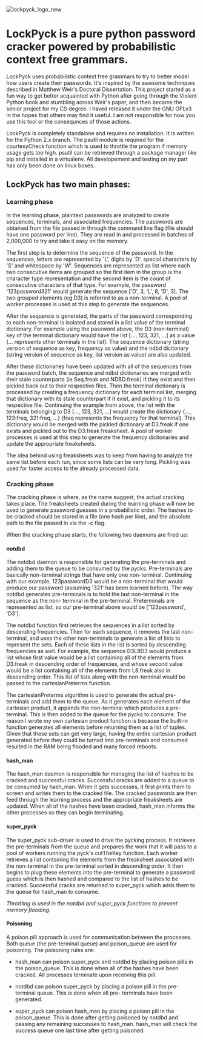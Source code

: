 ![lockpyck_logo_new](https://cloud.githubusercontent.com/assets/14338983/14766519/b20ca312-09db-11e6-8557-aed94e0eb972.jpeg)

# LockPyck is a pure python password cracker powered by probabilistic context free grammars.

LockPyck uses probabilistic context free grammars to try to better model how users create their passwords. It's inspired by
the awesome techniques described in Matthew Weir's Doctoral Dissertation. This project started as a fun way to get better
acquainted with Python after going through the Violent Python book and stumbling across Weir's paper, and then became the
senior project for my CS degree. I haved released it under the GNU GPLv3 in the hopes that others may find it useful. I am
not responsible for how you use this tool or the consequnces of those actions.

LockPyck is completely standalone and requires no installation. It is written for the Python 2.x branch. The psutil module
is required for the courtesyCheck function which is used to throttle the program if memory usage gets too high. psutil
can be retrieved through a package manager like pip and installed in a virtualenv. All developement and testing on my part 
has only been done on linux boxes.

## LockPyck has two main phases:

### Learning phase

In the learning phase, plaintext passwords are analyzed to create sequences, terminals, and associated frequencies. The
passwords are obtained from the file passed in through the command line flag (file should have one password per line). 
They are read in and processed in batches of 2,000,000 to try and take it easy on the memory.

The first step is to determine the sequence of the password. In the sequences, letters are represented by 'L', digits
by 'D', special characters by 'S' and whitespace by 'W'. Sequences are represented as list where each two consecutive 
items are grouped so the first item in the group is the character type representation and the second item is the count
of consecutive characters of that type. For example, the password '123password321' would generate the sequence 
['D', 3, 'L', 8, 'D', 3]. The two grouped elements (eg D3) is referred to as a non-terminal. A pool of worker processes 
is used at this step to generate the sequences.

After the sequence is generated, the parts of the password corresponding to each non-terminal is isolated and stored
in a list value of the terminal dictionary. For example using the password above, the D3 (non-terminal) key of the
terminal dictionary would have the list [..., 123, 321, ...] as a value (... represents other terminals in the list).
The sequence dictionary (string version of sequence as key, frequency as value) and the ndbd dicitonary (string version
of sequence as key, list version as value) are also updated.

After these dictionaries have been updated with all of the sequences from the password batch, the sequence and ndbd
dictionaries are merged with their stale counterparts (ie Seq.freak and NDBD.freak) if they exist and then pickled
back out to their respective files. Then the terminal dictionary is processed by creating a frequency dictionary for
each terminal list, merging that dictionary  with its stale counterpart if it exist, and pickling it to its respective
file. Continuing the example from above, the list with the terminals belonging to D3 [..., 123, 321, ...] would create
the dictionary {..., 123:freq, 321:freq, ...} (freq represents the frequency for that terminal). This dictionary would
be merged with the pickled dictionary at D3.freak if one exists and pickled out to the D3.freak freaksheet. A pool of
worker processes is used at this step to generate the frequency dicitonaries and update the appropriate freaksheets.

The idea behind using freaksheets was to keep from having to analyze the same list before each run, since some lists
can be very long. Pickling was used for faster access to the already processed data.

### Cracking phase

The cracking phase is where, as the name suggest, the actual cracking takes place. The freaksheets created during
the learning phase will now be used to generate password guesses in a probabilistic order. The hashes to be cracked
should be stored in a file (one hash per line), and the absolute path to the file passed in via the -c flag.

When the cracking phase starts, the following two daemons are fired up:

#### notdbd
The notdbd daemon is responsible for generating the pre-terminals and adding them to the queue to be consumed by
the pycks. Pre-terminals are basically non-terminal strings that have only one non-terminal. Continuing with our
example, 123passwordD3 would be a non-terminal that would produce our password (assuming '321' has been learned
before). The way notdbd generates pre-terminals is to hold the last non-terminal in the sequence as the non-
terminal in the pre-terminal. Preterminals are represented as list, so our pre-terminal above would be ['123password', 'D3'].

The notdbd function first retrieves the sequences in a list sorted by descending frequencies. Then for each sequence,
it removes the last non-terminal, and uses the other non-terminals to generate a list of lists to represent the sets.
Each of these lists in the list is sorted by descending frequencies as well. For example, the sequence D3L8D3 would 
produce a list whose first value would be a list containing all of the elements from D3.freak in descending order of
frequencies, and whose second value would be a list containing all of the elements from L8.freak also in descending
order. This list of lists along with the non-terminal would be passed to the cartesianPreterms function.

The cartesianPreterms algorithm is used to generate the actual pre-terminals and add them to the queue. As it generates
each element of the cartesian product, it appends the non-terminal which produces a pre-terminal. This is then added
to the queue for the pycks to consume. The reason I wrote my own cartesian product function is because the built-in
function generates all elements before returning them as a list of tuples. Given that these sets can get very large,
having the entire cartesian product generated before they could be turned into pre-terminals and consumed resulted
in the RAM being flooded and many forced reboots.

#### hash_man
The hash_man daemon is responsible for managing the list of hashes to be cracked and successful cracks. Successful
cracks are added to a queue to be consumed by hash_man. When it gets successes, it first prints them to screen and 
writes them to the cracked file. The cracked passwords are then feed through the learning process and the appropriate
freaksheets are updated. When all of the hashes have been cracked, hash_man informs the other processes so they can
begin terminating.

#### super_pyck
The super_pyck sub-driver is used to drive the pycking process. It retrieves the pre-terminals from the queue and
prepares the work that it will pass to a pool of workers running the pyck's cutTheKey function. Each worker
retrieves a list containing the elements from the freaksheet associated with the non-terminal in the pre-terminal
sorted in descending order. It then begins to plug these elements into the pre-terminal to generate a password
guess which is then hashed and compared to the list of hashes to be cracked. Successful cracks are returned to
super_pyck which adds them to the queue for hash_man to consume.

*Throttling is used in the notdbd and super_pyck functions to prevent memory flooding.*

#### Poisoning
A poison pill approach is used for communication between the processes. Both queue (the pre-terminal queue) and 
poison_queue are used for poisoning. The poisoning rules are:

-   hash_man can poison super_pyck and notdbd by placing poison pills in the poison_queue. This is done when all
    of the hashes have been cracked. All processes terminate upon receiving this pill.

-   notdbd can poison super_pyck by placing a poison pill in the pre-terminal queue. This is done when all pre-
    terminals have been generated.

-   super_pyck can poison hash_man by placing a poison pill in the poison_queue. This is done after getting poisoned
    by notdbd and passing any remaining successes to hash_man. hash_man will check the success queue one last time
    after getting poisoned.
